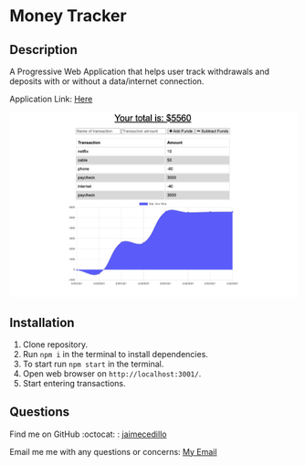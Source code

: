 # Money Tracker


## Description

A Progressive Web Application that helps user track withdrawals and deposits with or without a data/internet connection. 

Application Link: [Here](https://money-tracker19.herokuapp.com/)

![Application Screenshot](https://github.com/jaimecedillo/money-tracker/blob/main/screenshot.png)


## Installation

1. Clone repository. 
2. Run `npm i` in the terminal to install dependencies.
3. To start run `npm start` in the terminal.
4. Open web browser on `http://localhost:3001/`.
5. Start entering transactions.


## Questions

Find me on GitHub :octocat: : [jaimecedillo](https://github.com/jaimecedillo)<br />

Email me me with any questions or concerns: [My Email](mailto:serj162004@yahoo.com)<br />